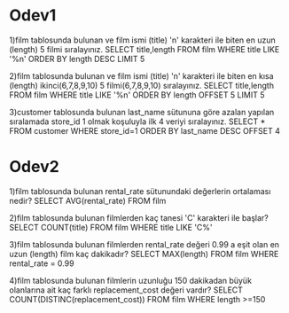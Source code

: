 # Odev1

1)film tablosunda bulunan ve film ismi (title) 'n' karakteri ile biten en uzun (length) 5 filmi sıralayınız.
SELECT title,length FROM film WHERE title LIKE '%n' ORDER BY length DESC LIMIT 5

2)film tablosunda bulunan ve film ismi (title) 'n' karakteri ile biten en kısa (length) ikinci(6,7,8,9,10) 5 filmi(6,7,8,9,10) sıralayınız.
SELECT title,length FROM film WHERE title LIKE '%n' ORDER BY length OFFSET 5 LIMIT 5 

3)customer tablosunda bulunan last_name sütununa göre azalan yapılan sıralamada store_id 1 olmak koşuluyla ilk 4 veriyi sıralayınız.
SELECT * FROM customer WHERE store_id=1 ORDER BY last_name DESC OFFSET 4


# Odev2
1)film tablosunda bulunan rental_rate sütunundaki değerlerin ortalaması nedir?
SELECT AVG(rental_rate) FROM film

2)film tablosunda bulunan filmlerden kaç tanesi 'C' karakteri ile başlar?
SELECT COUNT(title) FROM film WHERE title LIKE 'C%'

3)film tablosunda bulunan filmlerden rental_rate değeri 0.99 a eşit olan en uzun (length) film kaç dakikadır?
SELECT MAX(length) FROM film WHERE rental_rate = 0.99

4)film tablosunda bulunan filmlerin uzunluğu 150 dakikadan büyük olanlarına ait kaç farklı replacement_cost değeri vardır?
SELECT COUNT(DISTINC(replacement_cost)) FROM film WHERE length >=150
